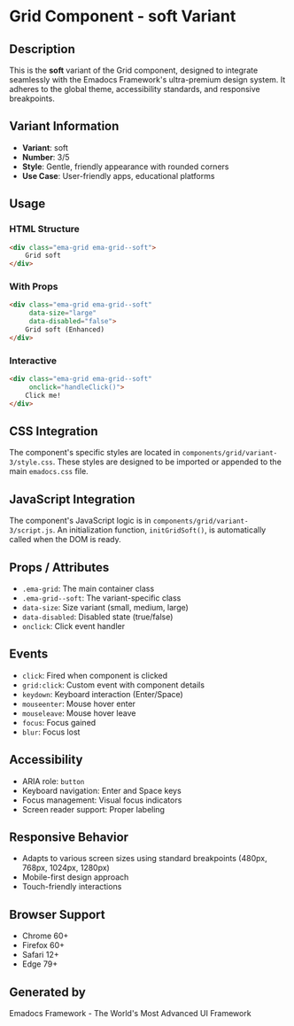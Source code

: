 # Grid Component - soft Variant

## Description
This is the **soft** variant of the Grid component, designed to integrate seamlessly with the Emadocs Framework's ultra-premium design system. It adheres to the global theme, accessibility standards, and responsive breakpoints.

## Variant Information
- **Variant**: soft
- **Number**: 3/5
- **Style**: Gentle, friendly appearance with rounded corners
- **Use Case**: User-friendly apps, educational platforms

## Usage

### HTML Structure
```html
<div class="ema-grid ema-grid--soft">
    Grid soft
</div>
```

### With Props
```html
<div class="ema-grid ema-grid--soft" 
     data-size="large" 
     data-disabled="false">
    Grid soft (Enhanced)
</div>
```

### Interactive
```html
<div class="ema-grid ema-grid--soft" 
     onclick="handleClick()">
    Click me!
</div>
```

## CSS Integration
The component's specific styles are located in `components/grid/variant-3/style.css`. These styles are designed to be imported or appended to the main `emadocs.css` file.

## JavaScript Integration
The component's JavaScript logic is in `components/grid/variant-3/script.js`. An initialization function, `initGridSoft()`, is automatically called when the DOM is ready.

## Props / Attributes
- `.ema-grid`: The main container class
- `.ema-grid--soft`: The variant-specific class
- `data-size`: Size variant (small, medium, large)
- `data-disabled`: Disabled state (true/false)
- `onclick`: Click event handler

## Events
- `click`: Fired when component is clicked
- `grid:click`: Custom event with component details
- `keydown`: Keyboard interaction (Enter/Space)
- `mouseenter`: Mouse hover enter
- `mouseleave`: Mouse hover leave
- `focus`: Focus gained
- `blur`: Focus lost

## Accessibility
- ARIA role: `button`
- Keyboard navigation: Enter and Space keys
- Focus management: Visual focus indicators
- Screen reader support: Proper labeling

## Responsive Behavior
- Adapts to various screen sizes using standard breakpoints (480px, 768px, 1024px, 1280px)
- Mobile-first design approach
- Touch-friendly interactions

## Browser Support
- Chrome 60+
- Firefox 60+
- Safari 12+
- Edge 79+

## Generated by
Emadocs Framework - The World's Most Advanced UI Framework
